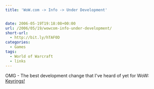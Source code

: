 ```yaml
---
title: 'WoW.com -> Info -> Under Development'


date: 2006-05-19T19:18:08+00:00
url: /2006/05/19/wowcom-info-under-development/
short-url:
  - http://bit.ly/hTAF0D
categories:
  - Games
tags:
  - World of Warcraft
  - links
---
```

OMG - The best development change that I've heard of yet for WoW: <a href="http://www.worldofwarcraft.com/info/underdev/">Keyrings!</a>